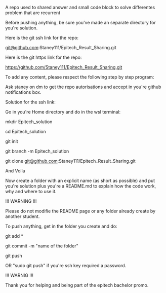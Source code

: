 A repo used to shared answer and small code block to solve differentes problem that are recurrent

Before pushing anything, be sure you've made an separate directory for you're solution.

Here is the git ssh link for the repo:

git@github.com:Staney111/Epitech_Result_Sharing.git

Here is the git https link for the repo:

https://github.com/Staney111/Epitech_Result_Sharing.git


To add any content, please respect the following step by step program:

Ask staney on dm to get the repo autorisations and accept in you're github notifications box.

Solution for the ssh link:

Go in you're Home directory and do in the wsl terminal:

mkdir Epitech_solution

cd Epitech_solution

git init

git branch -m Epitech_solution

git clone git@github.com:Staney111/Epitech_Result_Sharing.git

And Voila

Now create a folder with an explicit name (as short as possible) and put you're solution plus you're a README.md to explain how the code work, why and where to use it.

!!! WARNING !!!

Please do not modifie the README page or any folder already create by another student.

To push anything, get in the folder you create and do:

git add *

git commit -m "name of the folder"

git push

OR "sudo git push" if you're ssh key required a password.

!!! WARNIG !!!

Thank you for helping and being part of the epitech bachelor promo. 

